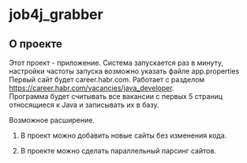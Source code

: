 # job4j_grabber

## О проекте

Этот проект - приложение. Система запускается раз в минуту, 
настройки частоты запуска возможно указать файле app.properties
Первый сайт будет career.habr.com. Работает с разделом https://career.habr.com/vacancies/java_developer.  
Программа будет считывать все вакансии c первых 5 страниц относящиеся к Java и записывать их в базу.

Возможное расширение.

1. В проект можно добавить новые сайты без изменения кода.

2. В проекте можно сделать параллельный парсинг сайтов.